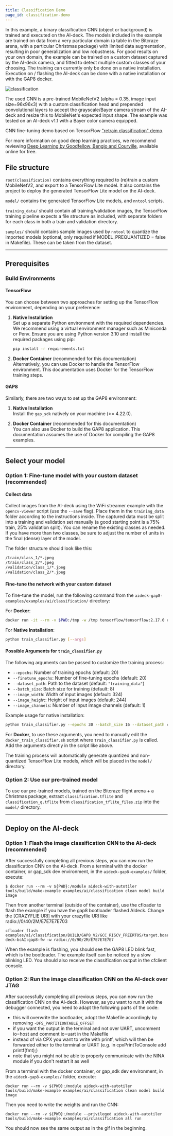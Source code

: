 ```yaml
---
title: Classification Demo
page_id: classification-demo
---
```


In this example, a binary classification CNN (object or background) is trained and executed on the AI-deck. The models included in the example are trained on data from a very particular domain (a table in the Bitcraze arena, with a particular Christmas package) with limited data augmentation, resulting in poor generalization and low robustness. For good results on your own domain, the example can be trained on a custom dataset captured by the AI-deck camera, and fitted to detect multiple custom classes of your choosing. The training can currently only be done on a native installation. Execution on / flashing the AI-deck can be done with a native installation or with the GAP8 docker.

![classification](/docs/images/classification.gif)


The used CNN is a pre-trained MobileNetV2 (alpha = 0.35, image input size=96x96x3) with a custom classification head and prepended convolutional layers to accept the grayscale/Bayer camera stream of the AI-deck and resize this to MobileNet's expected input shape. The example was tested on an AI-deck v1.1 with a Bayer color camera equipped.

CNN fine-tuning demo based on TensorFlow ["retrain classification" demo](https://github.com/google-coral/tutorials/blob/52b60653698a10e7c83c5761cf6a2acc3db57d22/retrain_classification_ptq_tf2.ipynb).

For more information on good deep learning practices, we recommend reviewing [Deep Learning by Goodfellow, Bengio and Courville](https://www.deeplearningbook.org/), available online for free.
## File structure
`root(classification)` contains everything required to (re)train a custom MobileNetV2, and export to a TensorFlow Lite model. It also contains the project to deploy the generated TensorFlow Lite model on the AI-deck.

`model/` contains the generated TensorFlow Lite models, and `nntool` scripts.

`training_data/` should contain all training/validation images, the TensorFlow training pipeline expects a file structure as included, with separate folders for each class in both a train and validation directory.

`samples/` should contains sample images used by `nntool` to quantize the imported models (optional, only required if MODEL_PREQUANTIZED = false in Makefile). These can be taken from the dataset.

---
## Prerequisites
### Build Environments

#### TensorFlow
You can choose between two approaches for setting up the TensorFlow environment, depending on your preference:

1. **Native Installation**  
   Set up a separate Python environment with the required dependencies. We recommend using a virtual environment manager such as Miniconda or Penv. Ensure you are using Python version 3.10 and install the required packages using pip:  
   ```bash
   pip install -r requirements.txt
   ```

2. **Docker Container** (recommended for this documentation)  
   Alternatively, you can use Docker to handle the TensorFlow environment. This documentation uses Docker for the TensorFlow training steps.

#### GAP8
Similarly, there are two ways to set up the GAP8 environment:

1. **Native Installation**  
   Install the `gap_sdk` natively on your machine (>= 4.22.0).

2. **Docker Container** (recommended for this documentation)  
   You can also use Docker to build the GAP8 application. This documentation assumes the use of Docker for compiling the GAP8 examples.

---
## Select your model
### Option 1: Fine-tune model with your custom dataset (recommended)

#### Collect data
Collect images from the AI-deck using the WiFi streamer example with the `opencv-viewer` script (use the `--save` flag). Place them in the `training_data` folder according to the instructions inside. The captured data must be split into a training and validation set manually (a good starting point is a 75% train, 25% validation split). You can rename the existing classes as needed. If you have more than two classes, be sure to adjust the number of units in the final (dense) layer of the model.

The folder structure should look like this:

```bash
/train/class_1/*.jpeg
/train/class_2/*.jpeg
/validation/class_1/*.jpeg
/validation/class_2/*.jpeg
```

#### Fine-tune the network with your custom dataset

To fine-tune the model, run the following command from the `aideck-gap8-examples/examples/ai/classification/` directory:

For **Docker**:
```bash
docker run -it --rm -v $PWD:/tmp -w /tmp tensorflow/tensorflow:2.17.0 examples/ai/classification/docker_train_classifier.sh
```

For **Native Installation**:
```bash
python train_classifier.py [--args]
```

#### Possible Arguments for `train_classifier.py`

The following arguments can be passed to customize the training process:

- `--epochs`: Number of training epochs (default: 20)
- `--finetune_epochs`: Number of fine-tuning epochs (default: 20)
- `--dataset_path`: Path to the dataset (default: `"training_data"`)
- `--batch_size`: Batch size for training (default: 8)
- `--image_width`: Width of input images (default: 324)
- `--image_height`: Height of input images (default: 244)
- `--image_channels`: Number of input image channels (default: 1)

Example usage for native installation:

```bash
python train_classifier.py --epochs 30 --batch_size 16 --dataset_path custom_data
```

For **Docker**, to use these arguments, you need to manually edit the `docker_train_classifier.sh` script where `train_classifier.py` is called. Add the arguments directly in the script like above.

The training process will automatically generate quantized and non-quantized TensorFlow Lite models, which will be placed in the `model/` directory.

### Option 2: Use our pre-trained model
To use our pre-trained models, trained on the Bitcraze flight arena + a Christmas package, extract `classification.tflite` and `classification_q.tflite` from `classification_tflite_files.zip` into the `model/` directory.

---
## Deploy on the AI-deck
### Option 1: Flash the image classification CNN to the AI-deck (recommended)

After successfully completing all previous steps, you can now run the classification CNN on the AI-deck. From a terminal with the docker container, or gap_sdk dev environment, in the `aideck-gap8-examples/` folder, execute:

```
$ docker run --rm -v ${PWD}:/module aideck-with-autotiler tools/build/make-example examples/ai/classification clean model build image
```

Then from another terminal (outside of the container), use the cfloader to flash the example if you have the gap8 bootloader flashed AIdeck. Change the [CRAZYFLIE URI] with your crazyflie URI like radio://0/40/2M/E7E7E7E703
```
cfloader flash examples/ai/classification/BUILD/GAP8_V2/GCC_RISCV_FREERTOS/target.board.devices.flash.img deck-bcAI:gap8-fw -w radio://0/90/2M/E7E7E7E7E7
```

When the example is flashing, you should see the GAP8 LED blink fast, which is the bootloader. The example itself can be noticed by a slow blinking LED.
You should also receive the classification output in the cfclient console.


### Option 2: Run the image classification CNN on the AI-deck over JTAG

After successfully completing all previous steps, you can now run the classification CNN on the AI-deck. However, as you want to run it with the debugger connected, you need to adapt the following parts of the code:
- this will overwrite the bootloader, adopt the Makefile accordingly by removing `-DFS_PARTITIONTABLE_OFFSET`
- if you want the output in the terminal and not over UART, uncomment io=host and comment io=uart in the Makefile
- instead of via CPX you want to write with printf, which will then be forwarded either to the terminal or UART (e.g. in cpxPrintToConsole add printf(fmt);)
- note that you might not be able to properly communicate with the NINA module if you don't restart it as well

From a terminal with the docker container, or gap_sdk dev environment, in the `aideck-gap8-examples/` folder, execute:

```
docker run --rm -v ${PWD}:/module aideck-with-autotiler tools/build/make-example examples/ai/classification clean model build image
```

Then you need to write the weights and run the CNN:

```
docker run --rm -v ${PWD}:/module --privileged aideck-with-autotiler tools/build/make-example examples/ai/classification all run
```

You should now see the same output as in the gif in the beginning.
